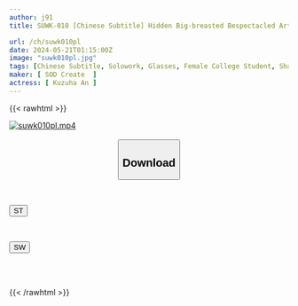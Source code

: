 ```yaml
---
author: j91
title: SUWK-010 [Chinese Subtitle] Hidden Big-breasted Bespectacled Art Student An Kuzuha Gets Semen-marked After Her Boyfriend Is Glued To Her By A Middle-aged Stalker Who Is Looking For Young Female Photographers In A Gallery.

url: /ch/suwk010pl
date: 2024-05-21T01:15:00Z
image: "suwk010pl.jpg"
tags: [Chinese Subtitle, Solowork, Glasses, Female College Student, Shaved, Drama	]
maker: [ SOD Create  ]
actress: [ Kuzuha An ]
---
```



{{< rawhtml >}}

<div class="video" data-videoid="mww4egbpJjFbK2p">
    <a href="javascript:;">
        <img src="/ch/suwk010pl/suwk010pl.jpg" width="WIDTH" height="HEIGHT" alt="suwk010pl.mp4" loading="lazy">
    </a>
</div>

<script type="text/javascript" src="https://j91.asia/asset/on-demand-st.js"></script>

<br>
  <link rel="stylesheet" href="https://j91.asia/asset/bs5.css">
  
  <center>
  <button class="btn btn-primary" type="button" data-bs-toggle="collapse" data-bs-target=".multi-collapse" aria-expanded="false" aria-controls="multiCollapseExample1 multiCollapseExample2"><h2>Download</h2></button></center>
</p>
<div class="row">
  <div class="col">
    <div class="collapse multi-collapse" id="multiCollapseExample1">
      <div class="card card-body">
	      	      <br>
<div class="buttons">  
<p><a href="/ch/suwk010pl/st.html" target="_blank"><button class="btn-hover color-3"><i class="fa fa-download"></i> ST</button></a></p></div>
    </div>
  </div>
</div>
  <div class="col">
    <div class="collapse multi-collapse" id="multiCollapseExample2">
      <div class="card card-body">
	      <br>
<div class="buttons">
<p><a href="/ch/suwk010pl/sw.html" target="_blank"><button class="btn-hover color-2"><i class="fa fa-download"></i> SW</button></a></p></div>
<br><br>
      </div>
    </div>
  </div>
</div>

{{< /rawhtml >}}